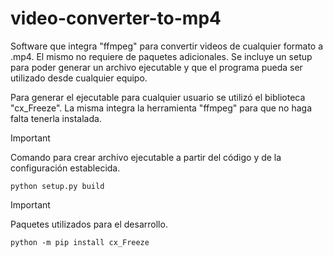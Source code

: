 # video-converter-to-mp4

Software que integra "ffmpeg" para convertir videos de cualquier formato a .mp4. El mismo no requiere de paquetes adicionales.
Se incluye un setup para poder generar un archivo ejecutable y que el programa pueda ser utilizado desde cualquier equipo.

Para generar el ejecutable para cualquier usuario se utilizó el biblioteca "cx_Freeze". La misma integra la herramienta "ffmpeg" para que no haga falta tenerla instalada.

> [!Important]
> Comando para crear archivo ejecutable a partir del código y de la configuración establecida.

```
python setup.py build
```

> [!Important]
> Paquetes utilizados para el desarrollo.

```
python -m pip install cx_Freeze

```